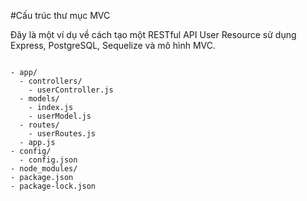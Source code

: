 #Cấu trúc thư mục MVC

Đây là một ví dụ về cách tạo một RESTful API User Resource sử dụng Express, PostgreSQL, Sequelize và mô hình MVC.


```code

- app/
  - controllers/
    - userController.js
  - models/
    - index.js
    - userModel.js
  - routes/
    - userRoutes.js
  - app.js
- config/
  - config.json
- node_modules/
- package.json
- package-lock.json
```
